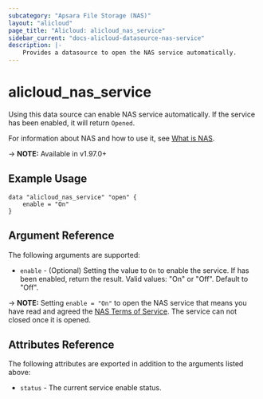 ```yaml
---
subcategory: "Apsara File Storage (NAS)"
layout: "alicloud"
page_title: "Alicloud: alicloud_nas_service"
sidebar_current: "docs-alicloud-datasource-nas-service"
description: |-
    Provides a datasource to open the NAS service automatically.
---
```


# alicloud\_nas\_service

Using this data source can enable NAS service automatically. If the service has been enabled, it will return `Opened`.

For information about NAS and how to use it, see [What is NAS](https://www.alibabacloud.com/help/product/27516.htm).

-> **NOTE:** Available in v1.97.0+

## Example Usage

```
data "alicloud_nas_service" "open" {
	enable = "On"
}
```

## Argument Reference

The following arguments are supported:

* `enable` - (Optional) Setting the value to `On` to enable the service. If has been enabled, return the result. Valid values: "On" or "Off". Default to "Off".

-> **NOTE:** Setting `enable = "On"` to open the NAS service that means you have read and agreed the [NAS Terms of Service](https://www.alibabacloud.com/help/en/scu/latest/overview-of-scu). The service can not closed once it is opened.

## Attributes Reference

The following attributes are exported in addition to the arguments listed above:

* `status` - The current service enable status. 
